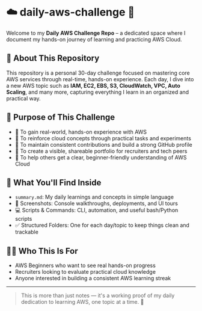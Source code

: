 # ☁️ daily-aws-challenge 🚀

Welcome to my **Daily AWS Challenge Repo** – a dedicated space where I document my hands-on journey of learning and practicing AWS Cloud.

## 📌 About This Repository

This repository is a personal 30-day challenge focused on mastering core AWS services through real-time, hands-on experience. Each day, I dive into a new AWS topic such as **IAM, EC2, EBS, S3, CloudWatch, VPC, Auto Scaling**, and many more, capturing everything I learn in an organized and practical way.

## 🎯 Purpose of This Challenge

- 🔧 To gain real-world, hands-on experience with AWS
- 🧠 To reinforce cloud concepts through practical tasks and experiments
- 📂 To maintain consistent contributions and build a strong GitHub profile
- 💼 To create a visible, shareable portfolio for recruiters and tech peers
- 📘 To help others get a clear, beginner-friendly understanding of AWS Cloud

## 📁 What You'll Find Inside

- `summary.md`: My daily learnings and concepts in simple language
- 📸 Screenshots: Console walkthroughs, deployments, and UI tours
- 💻 Scripts & Commands: CLI, automation, and useful bash/Python scripts
- ✅ Structured Folders: One for each day/topic to keep things clean and trackable

## 🧑‍💻 Who This Is For

- AWS Beginners who want to see real hands-on progress
- Recruiters looking to evaluate practical cloud knowledge
- Anyone interested in building a consistent AWS learning streak

---

> This is more than just notes — it's a working proof of my daily dedication to learning AWS, one topic at a time. 🌱
